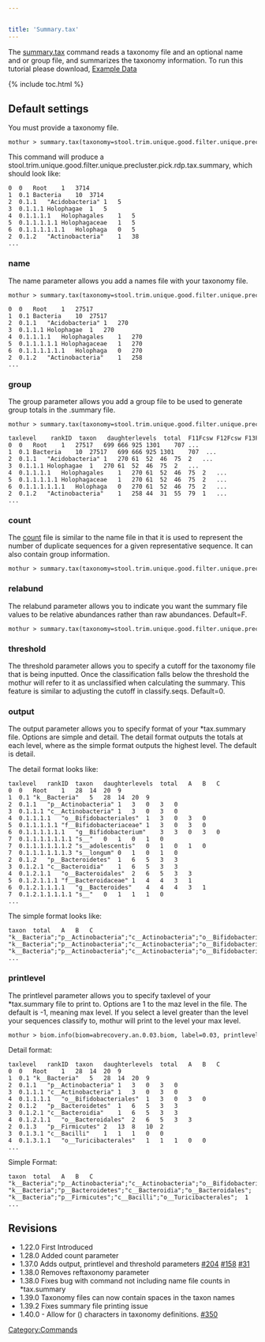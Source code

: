 ```yaml
---


title: 'Summary.tax'
---
```

The [summary.tax](summary.tax) command reads a taxonomy file
and an optional name and or group file, and summarizes the taxonomy
information. To run this tutorial please download, [ Example Data
](Media:sumTaxData.zip)

{% include toc.html %}

## Default settings

You must provide a taxonomy file.

    mothur > summary.tax(taxonomy=stool.trim.unique.good.filter.unique.precluster.pick.rdp.taxonomy)

This command will produce a
stool.trim.unique.good.filter.unique.precluster.pick.rdp.tax.summary,
which should look like:

    0  0   Root    1   3714    
    1  0.1 Bacteria    10  3714    
    2  0.1.1   "Acidobacteria" 1   5   
    3  0.1.1.1 Holophagae  1   5   
    4  0.1.1.1.1   Holophagales    1   5   
    5  0.1.1.1.1.1 Holophagaceae   1   5   
    6  0.1.1.1.1.1.1   Holophaga   0   5   
    2  0.1.2   "Actinobacteria"    1   38  
    ...

### name

The name parameter allows you add a names file with your taxonomy file.

    mothur > summary.tax(taxonomy=stool.trim.unique.good.filter.unique.precluster.pick.rdp.taxonomy, name=stool.trim.unique.good.filter.unique.precluster.pick.names)

    0  0   Root    1   27517   
    1  0.1 Bacteria    10  27517   
    2  0.1.1   "Acidobacteria" 1   270 
    3  0.1.1.1 Holophagae  1   270 
    4  0.1.1.1.1   Holophagales    1   270 
    5  0.1.1.1.1.1 Holophagaceae   1   270 
    6  0.1.1.1.1.1.1   Holophaga   0   270 
    2  0.1.2   "Actinobacteria"    1   258 
    ...

### group

The group parameter allows you add a group file to be used to generate
group totals in the .summary file.

    mothur > summary.tax(taxonomy=stool.trim.unique.good.filter.unique.precluster.pick.rdp.taxonomy, name=stool.trim.unique.good.filter.unique.precluster.pick.names, group=stool.good.pick.groups)

    taxlevel    rankID  taxon   daughterlevels  total  F11Fcsw F12Fcsw F13Fcsw F14Fcsw F21Fcsw ... 
    0  0   Root    1   27517   699 666 925 1301    707 ... 
    1  0.1 Bacteria    10  27517   699 666 925 1301    707  ...    
    2  0.1.1   "Acidobacteria" 1   270 61  52  46  75  2   ... 
    3  0.1.1.1 Holophagae  1   270 61  52  46  75  2   ... 
    4  0.1.1.1.1   Holophagales    1   270 61  52  46  75  2   ... 
    5  0.1.1.1.1.1 Holophagaceae   1   270 61  52  46  75  2   ... 
    6  0.1.1.1.1.1.1   Holophaga   0   270 61  52  46  75  2   ... 
    2  0.1.2   "Actinobacteria"    1   258 44  31  55  79  1   ...
    ...    

### count

The [ count](Count_File) file is similar to the name file in
that it is used to represent the number of duplicate sequences for a
given representative sequence. It can also contain group information.

    mothur > summary.tax(taxonomy=stool.trim.unique.good.filter.unique.precluster.pick.rdp.taxonomy, count=stool.trim.unique.good.filter.unique.precluster.pick.count_table)

### relabund

The relabund parameter allows you to indicate you want the summary file
values to be relative abundances rather than raw abundances. Default=F.

    mothur > summary.tax(taxonomy=stool.trim.unique.good.filter.unique.precluster.pick.rdp.taxonomy, name=stool.trim.unique.good.filter.unique.precluster.pick.names, group=stool.good.pick.groups, relabund=t)

### threshold

The threshold parameter allows you to specify a cutoff for the taxonomy
file that is being inputted. Once the classification falls below the
threshold the mothur will refer to it as unclassified when calculating
the summary. This feature is similar to adjusting the cutoff in
classify.seqs. Default=0.

### output

The output parameter allows you to specify format of your \*tax.summary
file. Options are simple and detail. The detail format outputs the
totals at each level, where as the simple format outputs the highest
level. The default is detail.

The detail format looks like:

    taxlevel   rankID  taxon   daughterlevels  total   A   B   C
    0  0   Root    1   28  14  20  9
    1  0.1 "k__Bacteria"   5   28  14  20  9
    2  0.1.1   "p__Actinobacteria" 1   3   0   3   0
    3  0.1.1.1 "c__Actinobacteria" 1   3   0   3   0
    4  0.1.1.1.1   "o__Bifidobacteriales"  1   3   0   3   0
    5  0.1.1.1.1.1 "f__Bifidobacteriaceae" 1   3   0   3   0
    6  0.1.1.1.1.1.1   "g__Bifidobacterium"    3   3   0   3   0
    7  0.1.1.1.1.1.1.1 "s__"   0   1   0   1   0
    7  0.1.1.1.1.1.1.2 "s__adolescentis"   0   1   0   1   0
    7  0.1.1.1.1.1.1.3 "s__longum" 0   1   0   1   0
    2  0.1.2   "p__Bacteroidetes"  1   6   5   3   3
    3  0.1.2.1 "c__Bacteroidia"    1   6   5   3   3
    4  0.1.2.1.1   "o__Bacteroidales"  2   6   5   3   3
    5  0.1.2.1.1.1 "f__Bacteroidaceae" 1   4   4   3   1
    6  0.1.2.1.1.1.1   "g__Bacteroides"    4   4   4   3   1
    7  0.1.2.1.1.1.1.1 "s__"   0   1   1   1   0
    ...

The simple format looks like:

    taxon  total   A   B   C
    "k__Bacteria";"p__Actinobacteria";"c__Actinobacteria";"o__Bifidobacteriales";"f__Bifidobacteriaceae";"g__Bifidobacterium";"s__";   1   0   1   0
    "k__Bacteria";"p__Actinobacteria";"c__Actinobacteria";"o__Bifidobacteriales";"f__Bifidobacteriaceae";"g__Bifidobacterium";"s__adolescentis";   1   0   1   0
    "k__Bacteria";"p__Actinobacteria";"c__Actinobacteria";"o__Bifidobacteriales";"f__Bifidobacteriaceae";"g__Bifidobacterium";"s__longum"; 1   0   1   0
    ...

### printlevel

The printlevel parameter allows you to specify taxlevel of your
\*tax.summary file to print to. Options are 1 to the maz level in the
file. The default is -1, meaning max level. If you select a level
greater than the level your sequences classify to, mothur will print to
the level your max level.

    mothur > biom.info(biom=abrecovery.an.0.03.biom, label=0.03, printlevel=4)

Detail format:

    taxlevel   rankID  taxon   daughterlevels  total   A   B   C 
    0  0   Root    1   28  14  20  9
    1  0.1 "k__Bacteria"   5   28  14  20  9
    2  0.1.1   "p__Actinobacteria" 1   3   0   3   0
    3  0.1.1.1 "c__Actinobacteria" 1   3   0   3   0
    4  0.1.1.1.1   "o__Bifidobacteriales"  1   3   0   3   0
    2  0.1.2   "p__Bacteroidetes"  1   6   5   3   3
    3  0.1.2.1 "c__Bacteroidia"    1   6   5   3   3
    4  0.1.2.1.1   "o__Bacteroidales"  2   6   5   3   3
    2  0.1.3   "p__Firmicutes" 2   13  8   10  2
    3  0.1.3.1 "c__Bacilli"    1   1   1   0   0
    4  0.1.3.1.1   "o__Turicibacterales"   1   1   1   0   0
    ...

Simple Format:

    taxon  total   A   B   C
    "k__Bacteria";"p__Actinobacteria";"c__Actinobacteria";"o__Bifidobacteriales";  3   0   3   0
    "k__Bacteria";"p__Bacteroidetes";"c__Bacteroidia";"o__Bacteroidales";  6   5   3   3
    "k__Bacteria";"p__Firmicutes";"c__Bacilli";"o__Turicibacterales";  1   1   0   0
    ...

## Revisions

-   1.22.0 First Introduced
-   1.28.0 Added count parameter
-   1.37.0 Adds output, printlevel and threshold parameters
    [\#204](https://github.com/mothur/mothur/issues/204)
    [\#158](https://github.com/mothur/mothur/issues/158)
    [\#31](https://github.com/mothur/mothur/issues/31)
-   1.38.0 Removes reftaxonomy parameter
-   1.38.0 Fixes bug with command not including name file counts in
    \*tax.summary
-   1.39.0 Taxonomy files can now contain spaces in the taxon names
-   1.39.2 Fixes summary file printing issue
-   1.40.0 - Allow for () characters in taxonomy definitions.
    [\#350](https://github.com/mothur/mothur/issues/350)

[Category:Commands](Category:Commands)
